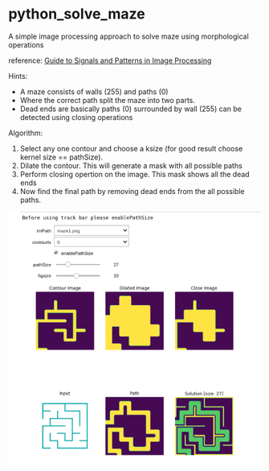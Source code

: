 # python_solve_maze
A simple image processing approach to solve maze using morphological operations

reference: [Guide to Signals and Patterns in Image Processing](https://link.springer.com/book/10.1007/978-3-319-14172-5)


Hints:
*   A maze consists of walls (255) and paths (0)
*   Where the correct path split the maze into two parts.
* Dead ends are basically paths (0) surrounded by wall (255) can be detected using closing operations

Algorithm:
1. Select any one contour and choose a ksize (for good result choose kernel size == pathSize).
2. Dilate the contour. This will generate a mask with all possible paths
3. Perform closing opertion on the image. This mask shows all the dead ends
4. Now find the final path by removing dead ends from the all possible paths.

![alt text](output.png)
